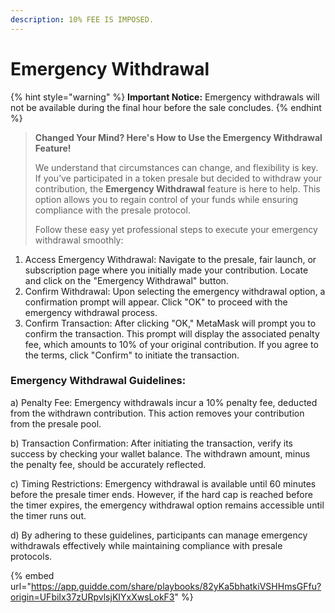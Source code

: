 ```yaml
---
description: 10% FEE IS IMPOSED.
---
```


# Emergency Withdrawal

{% hint style="warning" %}
**Important Notice:** Emergency withdrawals will not be available during the final hour before the sale concludes.
{% endhint %}

> **Changed Your Mind? Here's How to Use the Emergency Withdrawal Feature!**
>
> We understand that circumstances can change, and flexibility is key. If you’ve participated in a token presale but decided to withdraw your contribution, the **Emergency Withdrawal** feature is here to help. This option allows you to regain control of your funds while ensuring compliance with the presale protocol.
>
> Follow these easy yet professional steps to execute your emergency withdrawal smoothly:

1. Access Emergency Withdrawal: Navigate to the presale, fair launch, or subscription page where you initially made your contribution. Locate and click on the "Emergency Withdrawal" button.
2. Confirm Withdrawal: Upon selecting the emergency withdrawal option, a confirmation prompt will appear. Click "OK" to proceed with the emergency withdrawal process.
3. Confirm Transaction: After clicking "OK," MetaMask will prompt you to confirm the transaction. This prompt will display the associated penalty fee, which amounts to 10% of your original contribution. If you agree to the terms, click "Confirm" to initiate the transaction.

### Emergency Withdrawal Guidelines:

a)    Penalty Fee: Emergency withdrawals incur a 10% penalty fee, deducted from the withdrawn contribution. This action removes your contribution from the presale pool.

b)    Transaction Confirmation: After initiating the transaction, verify its success by checking your wallet balance. The withdrawn amount, minus the penalty fee, should be accurately reflected.

c)     Timing Restrictions: Emergency withdrawal is available until 60 minutes before the presale timer ends. However, if the hard cap is reached before the timer expires, the emergency withdrawal option remains accessible until the timer runs out.

d)    By adhering to these guidelines, participants can manage emergency withdrawals effectively while maintaining compliance with presale protocols.



{% embed url="https://app.guidde.com/share/playbooks/82yKa5bhatkiVSHHmsGFfu?origin=UFbiIx37zURpvlsjKIYxXwsLokF3" %}
